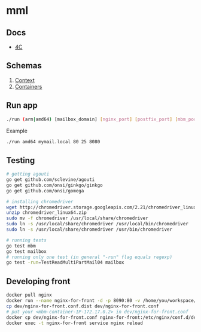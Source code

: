 # mml

## Docs
* [4C](https://drive.google.com/open?id=1a3MfEczAGnz4AfXzFKyq_aNJR3IqElML5fQp8-930Nk)

## Schemas
1. [Context](https://drive.google.com/open?id=0B6MswmSTZunJVXByMTN4Zm0tRk0)
2. [Containers](https://drive.google.com/open?id=0B6MswmSTZunJZk5wVldNNl96X3M)

## Run app
```bash
./run (arm|amd64) [mailbox_domain] [nginx_port] [postfix_port] [mbm_port]
```
Example
```bash
./run amd64 mymail.local 80 25 8080
```
## Testing
```bash
# getting agouti
go get github.com/sclevine/agouti
go get github.com/onsi/ginkgo/ginkgo
go get github.com/onsi/gomega

# installing chromedriver
wget http://chromedriver.storage.googleapis.com/2.21/chromedriver_linux64.zip
unzip chromedriver_linux64.zip
sudo mv -f chromedriver /usr/local/share/chromedriver
sudo ln -s /usr/local/share/chromedriver /usr/local/bin/chromedriver
sudo ln -s /usr/local/share/chromedriver /usr/bin/chromedriver

# running tests
go test mbm
go test mailbox
# running only one test (in general "-run" flag equals regexp)
go test -run=TestReadMultiPartMail04 mailbox
```
## Developing front
```bash
docker pull nginx
docker run --name nginx-for-front -d -p 8090:80 -v /home/you/workspace/mml/front/public:/usr/share/nginx/html:ro nginx
cp dev/nginx-for-front.conf.dist dev/nginx-for-front.conf
# put your <mbm-container-IP-172.17.0.2> in dev/nginx-for-front.conf
docker cp dev/nginx-for-front.conf nginx-for-front:/etc/nginx/conf.d/default.conf
docker exec -t nginx-for-front service nginx reload
```
